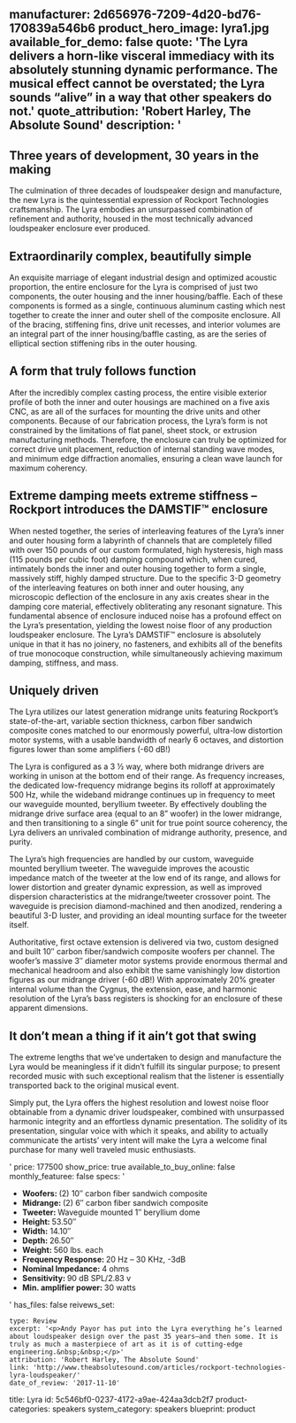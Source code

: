 manufacturer: 2d656976-7209-4d20-bd76-170839a546b6
product_hero_image: lyra1.jpg
available_for_demo: false
quote: 'The Lyra delivers a horn-like visceral immediacy with its absolutely stunning dynamic performance. The musical effect cannot be overstated; the Lyra sounds “alive” in a way that other speakers do not.'
quote_attribution: 'Robert Harley, The Absolute Sound'
description: '<h2>Three years of development, 30 years in the making</h2><p>The culmination of three decades of loudspeaker design and manufacture, the new Lyra is the quintessential expression of Rockport Technologies craftsmanship. The Lyra embodies an unsurpassed combination of refinement and authority, housed in the most technically advanced loudspeaker enclosure ever produced.</p><h2>Extraordinarily complex, beautifully simple</h2><p>An exquisite marriage of elegant industrial design and optimized acoustic proportion, the entire enclosure for the Lyra is comprised of just two components, the outer housing and the inner housing/baffle. Each of these components is formed as a single, continuous aluminum casting which nest together to create the inner and outer shell of the composite enclosure. All of the bracing, stiffening fins, drive unit recesses, and interior volumes are an integral part of the inner housing/baffle casting, as are the series of elliptical section stiffening ribs in the outer housing.</p><h2>A form that truly follows function</h2><p>After the incredibly complex casting process, the entire visible exterior profile of both the inner and outer housings are machined on a five axis CNC, as are all of the surfaces for mounting the drive units and other components. Because of our fabrication process, the Lyra’s form is not constrained by the limitations of flat panel, sheet stock, or extrusion manufacturing methods. Therefore, the enclosure can truly be optimized for correct drive unit placement, reduction of internal standing wave modes, and minimum edge diffraction anomalies, ensuring a clean wave launch for maximum coherency.</p><h2>Extreme damping meets extreme stiffness – Rockport introduces the DAMSTIF™ enclosure</h2><p>When nested together, the series of interleaving features of the Lyra’s inner and outer housing form a labyrinth of channels that are completely filled with over 150 pounds of our custom formulated, high hysteresis, high mass (115 pounds per cubic foot) damping compound which, when cured, intimately bonds the inner and outer housing together to form a single, massively stiff, highly damped structure. Due to the specific 3-D geometry of the interleaving features on both inner and outer housing, any microscopic deflection of the enclosure in any axis creates shear in the damping core material, effectively obliterating any resonant signature. This fundamental absence of enclosure induced noise has a profound effect on the Lyra’s presentation, yielding the lowest noise floor of any production loudspeaker enclosure. The Lyra’s DAMSTIF™ enclosure is absolutely unique in that it has no joinery, no fasteners, and exhibits all of the benefits of true monocoque construction, while simultaneously achieving maximum damping, stiffness, and mass.</p><h2>Uniquely driven</h2><p>The Lyra utilizes our latest generation midrange units featuring Rockport’s state-of-the-art, variable section thickness, carbon fiber sandwich composite cones matched to our enormously powerful, ultra-low distortion motor systems, with a usable bandwidth of nearly 6 octaves, and distortion figures lower than some amplifiers (-60 dB!)</p><p>The Lyra is configured as a 3 ½ way, where both midrange drivers are working in unison at the bottom end of their range. As frequency increases, the dedicated low-frequency midrange begins its rolloff at approximately 500 Hz, while the wideband midrange continues up in frequency to meet our waveguide mounted, beryllium tweeter. By effectively doubling the midrange drive surface area (equal to an 8” woofer) in the lower midrange, and then transitioning to a single 6” unit for true point source coherency, the Lyra delivers an unrivaled combination of midrange authority, presence, and purity.</p><p>The Lyra’s high frequencies are handled by our custom, waveguide mounted beryllium tweeter. The waveguide improves the acoustic impedance match of the tweeter at the low end of its range, and allows for lower distortion and greater dynamic expression, as well as improved dispersion characteristics at the midrange/tweeter crossover point. The waveguide is precision diamond-machined and then anodized, rendering a beautiful 3-D luster, and providing an ideal mounting surface for the tweeter itself.</p><p>Authoritative, first octave extension is delivered via two, custom designed and built 10″ carbon fiber/sandwich composite woofers per channel. The woofer’s massive 3″ diameter motor systems provide enormous thermal and mechanical headroom and also exhibit the same vanishingly low distortion figures as our midrange driver (-60 dB!) With approximately 20% greater internal volume than the Cygnus, the extension, ease, and harmonic resolution of the Lyra’s bass registers is shocking for an enclosure of these apparent dimensions.</p><h2>It don’t mean a thing if it ain’t got that swing</h2><p>The extreme lengths that we’ve undertaken to design and manufacture the Lyra would be meaningless if it didn’t fulfill its singular purpose; to present recorded music with such exceptional realism that the listener is essentially transported back to the original musical event.</p><p>Simply put, the Lyra offers the highest resolution and lowest noise floor obtainable from a dynamic driver loudspeaker, combined with unsurpassed harmonic integrity and an effortless dynamic presentation. The solidity of its presentation, singular voice with which it speaks, and ability to actually communicate the artists’ very intent will make the Lyra a welcome final purchase for many well traveled music enthusiasts.</p>'
price: 177500
show_price: true
available_to_buy_online: false
monthly_featuree: false
specs: '<ul><li><b>Woofers:&nbsp;</b>(2) 10″ carbon fiber sandwich composite</li><li><b>Midrange:&nbsp;</b>(2) 6″ carbon fiber sandwich composite</li><li><b>Tweeter:&nbsp;</b>Waveguide mounted 1″ beryllium dome</li><li><b>Height:&nbsp;</b>53.50″</li><li><b>Width:</b> 14.10″</li><li><b>Depth:&nbsp;</b>26.50″</li><li><b>Weight:&nbsp;</b>560 lbs. each</li><li><b>Frequency Response:&nbsp;</b>20 Hz – 30 KHz, -3dB</li><li><b>Nominal Impedance:&nbsp;</b>4 ohms</li><li><b>Sensitivity:&nbsp;</b>90 dB SPL/2.83 v</li><li><b>Min. amplifier power:&nbsp;</b>30 watts&nbsp;&nbsp;</li></ul>'
has_files: false
reivews_set:
  -
    type: Review
    excerpt: '<p>Andy Payor has put into the Lyra everything he’s learned about loudspeaker design over the past 35 years—and then some. It is truly as much a masterpiece of art as it is of cutting-edge engineering.&nbsp;&nbsp;</p>'
    attribution: 'Robert Harley, The Absolute Sound'
    link: 'http://www.theabsolutesound.com/articles/rockport-technologies-lyra-loudspeaker/'
    date_of_review: '2017-11-10'
title: Lyra
id: 5c546bf0-0237-4172-a9ae-424aa3dcb2f7
product-categories: speakers
system_category: speakers
blueprint: product
